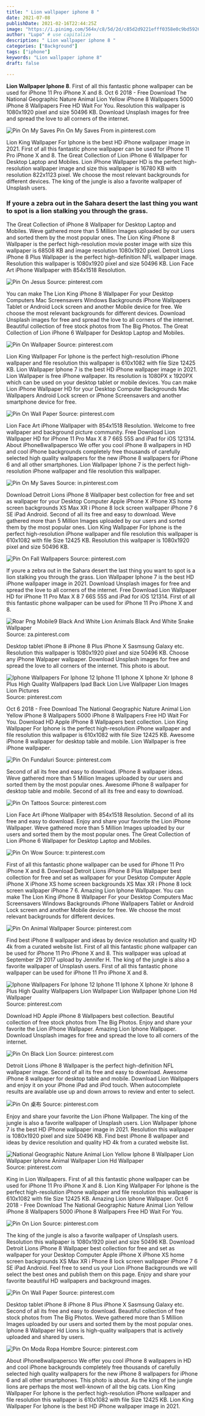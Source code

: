 ```yaml
---
title: " Lion wallpaper iphone 8 "
date: 2021-07-08
publishDate: 2021-02-16T22:44:25Z
image: "https://i.pinimg.com/564x/c8/5d/2d/c85d2d9221efff0358e0c9bd5926846c.jpg"
author: "Lupo" # use capitalize
description: " Lion wallpaper iphone 8 "
categories: ["Background"]
tags: ["iphone"]
keywords: "Lion wallpaper iphone 8"
draft: false

---
```



**Lion Wallpaper Iphone 8**. First of all this fantastic phone wallpaper can be used for iPhone 11 Pro iPhone X and 8. Oct 6 2018 - Free Download The National Geographic Nature Animal Lion Yellow iPhone 8 Wallpapers 5000 iPhone 8 Wallpapers Free HD Wait For You. Resolution this wallpaper is 1080x1920 pixel and size 50496 KB. Download Unsplash images for free and spread the love to all corners of the internet.

![Pin On My Saves](https://i.pinimg.com/originals/e3/a3/69/e3a36925110ff57092979e36a6730d5b.jpg "Pin On My Saves")
Pin On My Saves From in.pinterest.com


Lion King Wallpaper For Iphone is the best HD iPhone wallpaper image in 2021. First of all this fantastic phone wallpaper can be used for iPhone 11 Pro iPhone X and 8. The Great Collection of Lion iPhone 6 Wallpaper for Desktop Laptop and Mobiles. Lion iPhone Wallpaper HD is the perfect high-resolution wallpaper image and size this wallpaper is 16780 KB with resolution 822x1123 pixel. We choose the most relevant backgrounds for different devices. The king of the jungle is also a favorite wallpaper of Unsplash users.

### If youre a zebra out in the Sahara desert the last thing you want to spot is a lion stalking you through the grass.

The Great Collection of iPhone 8 Wallpaper for Desktop Laptop and Mobiles. Weve gathered more than 5 Million Images uploaded by our users and sorted them by the most popular ones. The Lion King iPhone 8 Wallpaper is the perfect high-resolution movie poster image with size this wallpaper is 68508 KB and image resolution 1080x1920 pixel. Detroit Lions iPhone 8 Plus Wallpaper is the perfect high-definition NFL wallpaper image. Resolution this wallpaper is 1080x1920 pixel and size 50496 KB. Lion Face Art iPhone Wallpaper with 854x1518 Resolution.


![Pin On Jesus](https://i.pinimg.com/564x/34/e7/b1/34e7b1f935c0cf96d8f13ee079b001b4.jpg "Pin On Jesus")
Source: pinterest.com

You can make The Lion King iPhone 8 Wallpaper For your Desktop Computers Mac Screensavers Windows Backgrounds iPhone Wallpapers Tablet or Android Lock screen and another Mobile device for free. We choose the most relevant backgrounds for different devices. Download Unsplash images for free and spread the love to all corners of the internet. Beautiful collection of free stock photos from The Big Photos. The Great Collection of Lion iPhone 6 Wallpaper for Desktop Laptop and Mobiles.

![Pin On Wallpaper](https://i.pinimg.com/originals/4e/46/2e/4e462e32a42ad1b0eb3808e7dcdb7572.jpg "Pin On Wallpaper")
Source: pinterest.com

Lion King Wallpaper For Iphone is the perfect high-resolution iPhone wallpaper and file resolution this wallpaper is 610x1082 with file Size 12425 KB. Lion Wallpaper Iphone 7 is the best HD iPhone wallpaper image in 2021. Lion Wallpaper is free iPhone wallpaper. Its resolution is 1080PX x 1920PX which can be used on your desktop tablet or mobile devices. You can make Lion iPhone Wallpaper HD for your Desktop Computer Backgrounds Mac Wallpapers Android Lock screen or iPhone Screensavers and another smartphone device for free.

![Pin On Wall Paper](https://i.pinimg.com/474x/d4/ff/0c/d4ff0c198627ca86115f3431692f2710.jpg "Pin On Wall Paper")
Source: pinterest.com

Lion Face Art iPhone Wallpaper with 854x1518 Resolution. Welcome to free wallpaper and background picture community. Free Download Lion Wallpaper HD for iPhone 11 Pro Max X 8 7 66S 55S and iPad for iOS 121314. About iPhone8wallpapersco We offer you cool iPhone 8 wallpapers in HD and cool iPhone backgrounds completely free thousands of carefully selected high quality wallpapers for the new iPhone 8 wallpapers for iPhone 6 and all other smartphones. Lion Wallpaper Iphone 7 is the perfect high-resolution iPhone wallpaper and file resolution this wallpaper.

![Pin On My Saves](https://i.pinimg.com/originals/e3/a3/69/e3a36925110ff57092979e36a6730d5b.jpg "Pin On My Saves")
Source: in.pinterest.com

Download Detroit Lions iPhone 8 Wallpaper best collection for free and set as wallpaper for your Desktop Computer Apple iPhone X iPhone XS home screen backgrounds XS Max XR i Phone 8 lock screen wallpaper iPhone 7 6 SE iPad Android. Second of all its free and easy to download. Weve gathered more than 5 Million Images uploaded by our users and sorted them by the most popular ones. Lion King Wallpaper For Iphone is the perfect high-resolution iPhone wallpaper and file resolution this wallpaper is 610x1082 with file Size 12425 KB. Resolution this wallpaper is 1080x1920 pixel and size 50496 KB.

![Pin On Fall Wallpapers](https://i.pinimg.com/originals/ed/40/d4/ed40d4c33fd04aec3a1cfcf223614694.jpg "Pin On Fall Wallpapers")
Source: pinterest.com

If youre a zebra out in the Sahara desert the last thing you want to spot is a lion stalking you through the grass. Lion Wallpaper Iphone 7 is the best HD iPhone wallpaper image in 2021. Download Unsplash images for free and spread the love to all corners of the internet. Free Download Lion Wallpaper HD for iPhone 11 Pro Max X 8 7 66S 55S and iPad for iOS 121314. First of all this fantastic phone wallpaper can be used for iPhone 11 Pro iPhone X and 8.

![Roar Png Mobile9 Black And White Lion Animals Black And White Snake Wallpaper](https://i.pinimg.com/originals/df/c2/b5/dfc2b5fb667a6b17da3899d1e5cd0e65.jpg "Roar Png Mobile9 Black And White Lion Animals Black And White Snake Wallpaper")
Source: za.pinterest.com

Desktop tablet iPhone 8 iPhone 8 Plus iPhone X Sasmsung Galaxy etc. Resolution this wallpaper is 1080x1920 pixel and size 50496 KB. Choose any iPhone Walpaper wallpaper. Download Unsplash images for free and spread the love to all corners of the internet. This photo is about.

![Iphone Wallpapers For Iphone 12 Iphone 11 Iphone X Iphone Xr Iphone 8 Plus High Quality Wallpapers Ipad Back Lion Live Wallpaper Lion Images Lion Pictures](https://i.pinimg.com/originals/3b/bd/5c/3bbd5c362f505d70d5f490968823849c.jpg "Iphone Wallpapers For Iphone 12 Iphone 11 Iphone X Iphone Xr Iphone 8 Plus High Quality Wallpapers Ipad Back Lion Live Wallpaper Lion Images Lion Pictures")
Source: pinterest.com

Oct 6 2018 - Free Download The National Geographic Nature Animal Lion Yellow iPhone 8 Wallpapers 5000 iPhone 8 Wallpapers Free HD Wait For You. Download HD Apple iPhone 8 Wallpapers best collection. Lion King Wallpaper For Iphone is the perfect high-resolution iPhone wallpaper and file resolution this wallpaper is 610x1082 with file Size 12425 KB. Awesome iPhone 8 wallpaper for desktop table and mobile. Lion Wallpaper is free iPhone wallpaper.

![Pin On Fundaluri](https://i.pinimg.com/originals/6a/b2/d4/6ab2d4ff93d811458bfde44f093cb3cd.jpg "Pin On Fundaluri")
Source: pinterest.com

Second of all its free and easy to download. IPhone 8 wallpaper ideas. Weve gathered more than 5 Million Images uploaded by our users and sorted them by the most popular ones. Awesome iPhone 8 wallpaper for desktop table and mobile. Second of all its free and easy to download.

![Pin On Tattoos](https://i.pinimg.com/564x/ed/ab/37/edab37ccf178ee22d0b547d54a650441.jpg "Pin On Tattoos")
Source: pinterest.com

Lion Face Art iPhone Wallpaper with 854x1518 Resolution. Second of all its free and easy to download. Enjoy and share your favorite the Lion iPhone Wallpaper. Weve gathered more than 5 Million Images uploaded by our users and sorted them by the most popular ones. The Great Collection of Lion iPhone 6 Wallpaper for Desktop Laptop and Mobiles.

![Pin On Wow](https://i.pinimg.com/564x/d7/f1/0f/d7f10f7715bcf5e96baf6a8b61744f4b.jpg "Pin On Wow")
Source: tr.pinterest.com

First of all this fantastic phone wallpaper can be used for iPhone 11 Pro iPhone X and 8. Download Detroit Lions iPhone 8 Plus Wallpaper best collection for free and set as wallpaper for your Desktop Computer Apple iPhone X iPhone XS home screen backgrounds XS Max XR i Phone 8 lock screen wallpaper iPhone 7 6. Amazing Lion Iphone Wallpaper. You can make The Lion King iPhone 8 Wallpaper For your Desktop Computers Mac Screensavers Windows Backgrounds iPhone Wallpapers Tablet or Android Lock screen and another Mobile device for free. We choose the most relevant backgrounds for different devices.

![Pin On Animal Wallpaper](https://i.pinimg.com/736x/c0/a5/5b/c0a55b97e8153bf8df89793007d921f4.jpg "Pin On Animal Wallpaper")
Source: pinterest.com

Find best iPhone 8 wallpaper and ideas by device resolution and quality HD 4k from a curated website list. First of all this fantastic phone wallpaper can be used for iPhone 11 Pro iPhone X and 8. This wallpaper was upload at September 29 2017 upload by Jennifer H. The king of the jungle is also a favorite wallpaper of Unsplash users. First of all this fantastic phone wallpaper can be used for iPhone 11 Pro iPhone X and 8.

![Iphone Wallpapers For Iphone 12 Iphone 11 Iphone X Iphone Xr Iphone 8 Plus High Quality Wallpapers Lion Wallpaper Lion Wallpaper Iphone Lion Hd Wallpaper](https://i.pinimg.com/736x/08/bf/ff/08bfffc572e34c1e009ea87346915d38.jpg "Iphone Wallpapers For Iphone 12 Iphone 11 Iphone X Iphone Xr Iphone 8 Plus High Quality Wallpapers Lion Wallpaper Lion Wallpaper Iphone Lion Hd Wallpaper")
Source: pinterest.com

Download HD Apple iPhone 8 Wallpapers best collection. Beautiful collection of free stock photos from The Big Photos. Enjoy and share your favorite the Lion iPhone Wallpaper. Amazing Lion Iphone Wallpaper. Download Unsplash images for free and spread the love to all corners of the internet.

![Pin On Black Lion](https://i.pinimg.com/originals/0b/3e/2f/0b3e2f5154d0087f1f927be3026601ec.jpg "Pin On Black Lion")
Source: pinterest.com

Detroit Lions iPhone 8 Wallpaper is the perfect high-definition NFL wallpaper image. Second of all its free and easy to download. Awesome iPhone 8 wallpaper for desktop table and mobile. Download Lion Wallpapers and enjoy it on your iPhone iPad and iPod touch. When autocomplete results are available use up and down arrows to review and enter to select.

![Pin On 桌布](https://i.pinimg.com/474x/d2/50/5d/d2505d042aee9131af3ac0bbefada370.jpg "Pin On 桌布")
Source: pinterest.com

Enjoy and share your favorite the Lion iPhone Wallpaper. The king of the jungle is also a favorite wallpaper of Unsplash users. Lion Wallpaper Iphone 7 is the best HD iPhone wallpaper image in 2021. Resolution this wallpaper is 1080x1920 pixel and size 50496 KB. Find best iPhone 8 wallpaper and ideas by device resolution and quality HD 4k from a curated website list.

![National Geographic Nature Animal Lion Yellow Iphone 8 Wallpaper Lion Wallpaper Iphone Animal Wallpaper Lion Hd Wallpaper](https://i.pinimg.com/736x/c3/c7/19/c3c7197cbb237d5c7301588cf1c2ab30.jpg "National Geographic Nature Animal Lion Yellow Iphone 8 Wallpaper Lion Wallpaper Iphone Animal Wallpaper Lion Hd Wallpaper")
Source: pinterest.com

King in Lion Wallpapers. First of all this fantastic phone wallpaper can be used for iPhone 11 Pro iPhone X and 8. Lion King Wallpaper For Iphone is the perfect high-resolution iPhone wallpaper and file resolution this wallpaper is 610x1082 with file Size 12425 KB. Amazing Lion Iphone Wallpaper. Oct 6 2018 - Free Download The National Geographic Nature Animal Lion Yellow iPhone 8 Wallpapers 5000 iPhone 8 Wallpapers Free HD Wait For You.

![Pin On Lion](https://i.pinimg.com/originals/ef/29/e8/ef29e88ea2ee7fe362c5cc15f4929df6.jpg "Pin On Lion")
Source: pinterest.com

The king of the jungle is also a favorite wallpaper of Unsplash users. Resolution this wallpaper is 1080x1920 pixel and size 50496 KB. Download Detroit Lions iPhone 8 Wallpaper best collection for free and set as wallpaper for your Desktop Computer Apple iPhone X iPhone XS home screen backgrounds XS Max XR i Phone 8 lock screen wallpaper iPhone 7 6 SE iPad Android. Feel free to send us your Lion iPhone Backgrounds we will select the best ones and publish them on this page. Enjoy and share your favorite beautiful HD wallpapers and background images.

![Pin On Wall Paper](https://i.pinimg.com/474x/1c/e2/e6/1ce2e62c06cadfaea9d71f61af0e3d56.jpg "Pin On Wall Paper")
Source: pinterest.com

Desktop tablet iPhone 8 iPhone 8 Plus iPhone X Sasmsung Galaxy etc. Second of all its free and easy to download. Beautiful collection of free stock photos from The Big Photos. Weve gathered more than 5 Million Images uploaded by our users and sorted them by the most popular ones. Iphone 8 Wallpaper Hd Lions is high-quality wallpapers that is actively uploaded and shared by users.

![Pin On Moda Ropa Hombre](https://i.pinimg.com/564x/c8/5d/2d/c85d2d9221efff0358e0c9bd5926846c.jpg "Pin On Moda Ropa Hombre")
Source: pinterest.com

About iPhone8wallpapersco We offer you cool iPhone 8 wallpapers in HD and cool iPhone backgrounds completely free thousands of carefully selected high quality wallpapers for the new iPhone 8 wallpapers for iPhone 6 and all other smartphones. This photo is about. As the king of the jungle lions are perhaps the most well-known of all the big cats. Lion King Wallpaper For Iphone is the perfect high-resolution iPhone wallpaper and file resolution this wallpaper is 610x1082 with file Size 12425 KB. Lion King Wallpaper For Iphone is the best HD iPhone wallpaper image in 2021.

